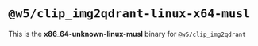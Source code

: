 # `@w5/clip_img2qdrant-linux-x64-musl`

This is the **x86_64-unknown-linux-musl** binary for `@w5/clip_img2qdrant`
